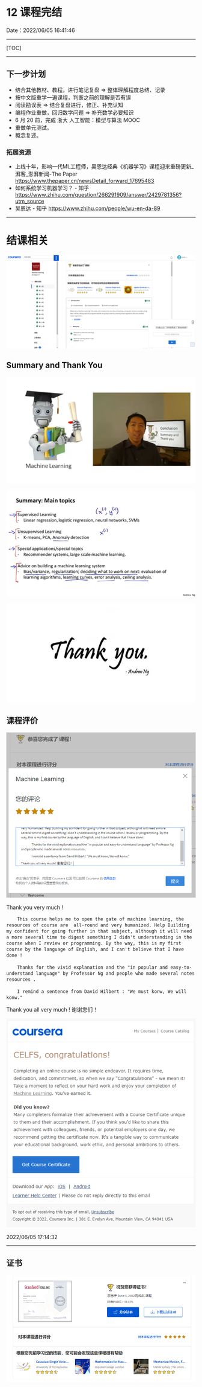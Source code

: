 # 12 课程完结

Date：2022/06/05 16:41:46

------



[TOC]



------



## 下一步计划

* 结合其他教材、教程，进行笔记复盘 => 整体理解程度总结、记录
* 按中文版重学一遍课程，判断之前的理解是否有误
* 阅读勘误表 => 结合复盘进行，修正、补充认知
* 编程作业重做，回归数学问题 => 补充数学必要知识
* 6 月 20 前，完成 浙大 人工智能：模型与算法 MOOC
* 重做单元测试。
* 概念复述。



### 拓展资源

* 上线十年，影响一代ML工程师，吴恩达经典《机器学习》课程迎来重磅更新_湃客_澎湃新闻-The Paper  https://www.thepaper.cn/newsDetail_forward_17695483
* 如何系统学习机器学习？ - 知乎  https://www.zhihu.com/question/266291909/answer/2429781356?utm_source
* 吴恩达 - 知乎  https://www.zhihu.com/people/wu-en-da-89



------



# 结课相关

![image-20220605155233385](images/12_The_End_of_Course/image-20220605155233385.png)



## Summary and Thank You

![image-20220605155445604](images/12_The_End_of_Course/image-20220605155445604.png)

![image-20220605160357667](images/12_The_End_of_Course/image-20220605160357667.png)

![image-20220605160551795](images/12_The_End_of_Course/image-20220605160551795.png)



## 课程评价

![image-20220605164040424](images/12_The_End_of_Course/image-20220605164040424.png)

Thank you very much !

		This course helps me to open the gate of machine learning, the resources of course are  all-round and very humanized. Help Building my confident for going further in that subject, although it will need a more several time to digest something I didn't understanding in the course when I review or programming. By the way, this is my first course by the language of English, and I can't believe that I have done !
	
		Thanks for the vivid explanation and the "in popular and easy-to-understand language" by Professor Ng and people who made several notes resources .
	
		I remind a sentence from David Hilbert : "We must konw, We will konw."

Thank you all very much ! 谢谢您们！



![image-20220605165013506](images/12_The_End_of_Course/image-20220605165013506.png)



2022/06/05 17:14:32

------



## 证书

![image-20220605201942999](images/12_The_End_of_Course/image-20220605201942999.png)